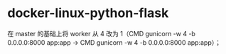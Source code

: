 # docker-linux-python-flask

在 master 的基础上将 worker 从 4 改为 1（CMD gunicorn -w 4 -b 0.0.0.0:8000 app:app -> CMD gunicorn -w 4 -b 0.0.0.0:8000 app:app）；
